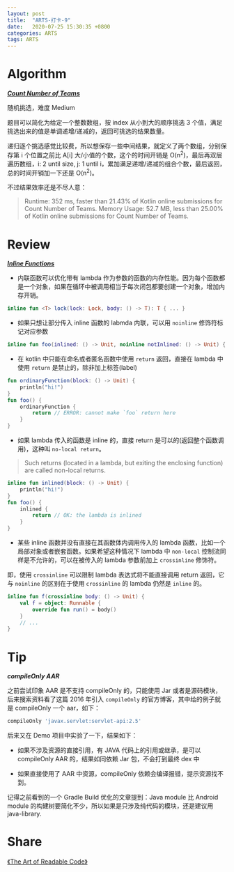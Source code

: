```yaml
---
layout: post
title:  "ARTS-打卡-9"
date:   2020-07-25 15:30:35 +0800
categories: ARTS
tags: ARTS
---
```


# Algorithm

***[Count Number of Teams]***

随机挑选，难度 Medium

题目可以简化为给定一个整数数组，按 index 从小到大的顺序挑选 3 个值，满足挑选出来的值是单调递增/递减的，返回可挑选的结果数量。

递归逐个挑选感觉比较费，所以想保存一些中间结果，就定义了两个数组，分别保存第 i 个位置之前比 A[i] 大/小值的个数，这个的时间开销是 O(n<sup>2</sup>)，最后再双层遍历数组，i: 2 until size, j: 1 until i，累加满足递增/递减的组合个数，最后返回，总的时间开销加一下还是 O(n<sup>2</sup>)。

不过结果效率还是不尽人意：

> Runtime: 352 ms, faster than 21.43% of Kotlin online submissions for Count Number of Teams.
Memory Usage: 52.7 MB, less than 25.00% of Kotlin online submissions for Count Number of Teams.

# Review

***[Inline Functions]***

- 内联函数可以优化带有 lambda 作为参数的函数的内存性能。因为每个函数都是一个对象，如果在循环中被调用相当于每次闭包都要创建一个对象，增加内存开销。


```kotlin
inline fun <T> lock(lock: Lock, body: () -> T): T { ... }
```

- 如果只想让部分传入 inline 函数的 labmda 内联，可以用 `noinline` 修饰符标记对应参数

```kotlin
inline fun foo(inlined: () -> Unit, noinline notInlined: () -> Unit) { ... }
```

- 在 kotlin 中只能在命名或者匿名函数中使用 `return` 返回，直接在 lambda 中使用 `return` 是禁止的，除非加上标签(label)

```kotlin
fun ordinaryFunction(block: () -> Unit) {
    println("hi!")
}
fun foo() {
    ordinaryFunction {
        return // ERROR: cannot make `foo` return here
    }
}
```

- 如果 lambda 传入的函数是 inline 的，直接 return 是可以的(返回整个函数调用)，这种叫 `no-local return`。

> Such returns (located in a lambda, but exiting the enclosing function) are called non-local returns.

```kotlin
inline fun inlined(block: () -> Unit) {
    println("hi!")
}
fun foo() {
    inlined {
        return // OK: the lambda is inlined
    }
}
```

- 某些 inline 函数并没有直接在其函数体内调用传入的 lambda 函数，比如一个局部对象或者嵌套函数。如果希望这种情况下 lambda 中 `non-local` 控制流同样是不允许的，可以在被传入的 lambda 参数前加上 `crossinline` 修饰符。

即，使用 `crossinline` 可以限制 lambda 表达式将不能直接调用 return 返回，它与 `noinline` 的区别在于使用 `crossinline` 的 lambda 仍然是 `inline` 的。

```kotlin
inline fun f(crossinline body: () -> Unit) {
    val f = object: Runnable {
        override fun run() = body()
    }
    // ...
}
```



# Tip

***compileOnly AAR***

之前尝试印象 AAR 是不支持 compileOnly 的，只能使用 Jar 或者是源码模块，后来搜索资料看了这篇 2016 年引入 `compileOnly` 的官方博客，其中给的例子就是 compileOnly 一个 aar，如下：
```groovy
compileOnly 'javax.servlet:servlet-api:2.5'
```
后来又在 Demo 项目中实验了一下，结果如下：

- 如果不涉及资源的直接引用，有 JAVA 代码上的引用或继承，是可以 compileOnly AAR 的，结果如同依赖 Jar 包，不会打到最终 dex 中

- 如果直接使用了 AAR 中资源，compileOnly 依赖会编译报错，提示资源找不到。

记得之前看到的一个 Gradle Build 优化的文章提到：Java module 比 Android module 的构建树要简化不少，所以如果是只涉及纯代码的模块，还是建议用 java-library.

# Share

[《The Art of Readable Code》](https://buaasparkle.github.io/coding/2020/07/25/the-art-of-readable-code.html)

<!-- refs -->
[Count Number of Teams]: https://leetcode.com/problems/count-number-of-teams/
[Introducing Compile-Only Dependencies]: https://blog.gradle.org/introducing-compile-only-dependencies

[Inline Functions]: https://kotlinlang.org/docs/reference/inline-functions.html

[Kotlin中inline, noinline, crossinline的区别]: https://zhooker.github.io/2018/10/15/Kotlin%E4%B8%ADinline-noinline-crossinline%E7%9A%84%E5%8C%BA%E5%88%AB/